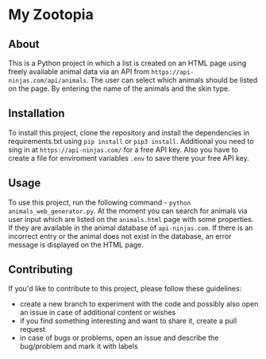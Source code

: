 # My Zootopia
## About 

This is a Python project in which a list is created on an HTML page using freely available animal data via an API from `https://api-ninjas.com/api/animals`. The user can select which animals should be listed on the page. By entering the name of the animals and the skin type.

## Installation

To install this project, clone the repository and install the dependencies in requirements.txt using `pip install` or `pip3 install`.
Additional you need to sing in at `https://api-ninjas.com/` for a free API key.
Also you have to create a file for enviroment variables `.env` to save there your free API key.

## Usage

To use this project, run the following command - `python animals_web_generator.py`. 
At the moment you can search for animals via user input which are listed on the `animals.html` page with some properties. If they are available in the animal database of `api-ninjas.com`. If there is an incorrect entry or the animal does not exist in the database, an error message is displayed on the HTML page.

## Contributing

If you'd like to contribute to this project, please follow these guidelines:
-   create a new branch to experiment with the code and possibly also open an issue in case of additional content or wishes
-   if you find something interesting and want to share it, create a pull request
-   in case of bugs or problems, open an issue and describe the bug/problem and mark it with labels
